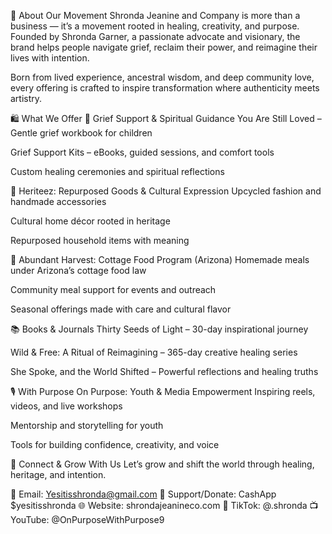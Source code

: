 💫 About Our Movement
Shronda Jeanine and Company is more than a business — it’s a movement rooted in healing, creativity, and purpose. Founded by Shronda Garner, a passionate advocate and visionary, the brand helps people navigate grief, reclaim their power, and reimagine their lives with intention.

Born from lived experience, ancestral wisdom, and deep community love, every offering is crafted to inspire transformation where authenticity meets artistry.

🛍️ What We Offer
🌱 Grief Support & Spiritual Guidance
You Are Still Loved – Gentle grief workbook for children

Grief Support Kits – eBooks, guided sessions, and comfort tools

Custom healing ceremonies and spiritual reflections

🌸 Heriteez: Repurposed Goods & Cultural Expression
Upcycled fashion and handmade accessories

Cultural home décor rooted in heritage

Repurposed household items with meaning

🌿 Abundant Harvest: Cottage Food Program (Arizona)
Homemade meals under Arizona’s cottage food law

Community meal support for events and outreach

Seasonal offerings made with care and cultural flavor

📚 Books & Journals
Thirty Seeds of Light – 30-day inspirational journey

Wild & Free: A Ritual of Reimagining – 365-day creative healing series

She Spoke, and the World Shifted – Powerful reflections and healing truths

🎙️ With Purpose On Purpose: Youth & Media Empowerment
Inspiring reels, videos, and live workshops

Mentorship and storytelling for youth

Tools for building confidence, creativity, and voice

💌 Connect & Grow With Us
Let’s grow and shift the world through healing, heritage, and intention.

📧 Email: Yesitisshronda@gmail.com
💸 Support/Donate: CashApp $yesitisshronda
🌐 Website: shrondajeanineco.com
📱 TikTok: @.shronda
📺 YouTube: @OnPurposeWithPurpose9










